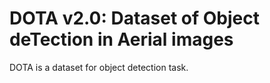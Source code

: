 # DOTA v2.0: Dataset of Object deTection in Aerial images

DOTA is a dataset for object detection task.